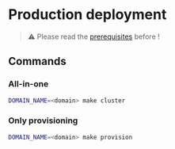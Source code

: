 # Production deployment

> ⚠️ Please read the [prerequisites](./prerequisites.md) before !

## Commands

### All-in-one

```sh
DOMAIN_NAME=<domain> make cluster
```

### Only provisioning

```sh
DOMAIN_NAME=<domain> make provision
```

